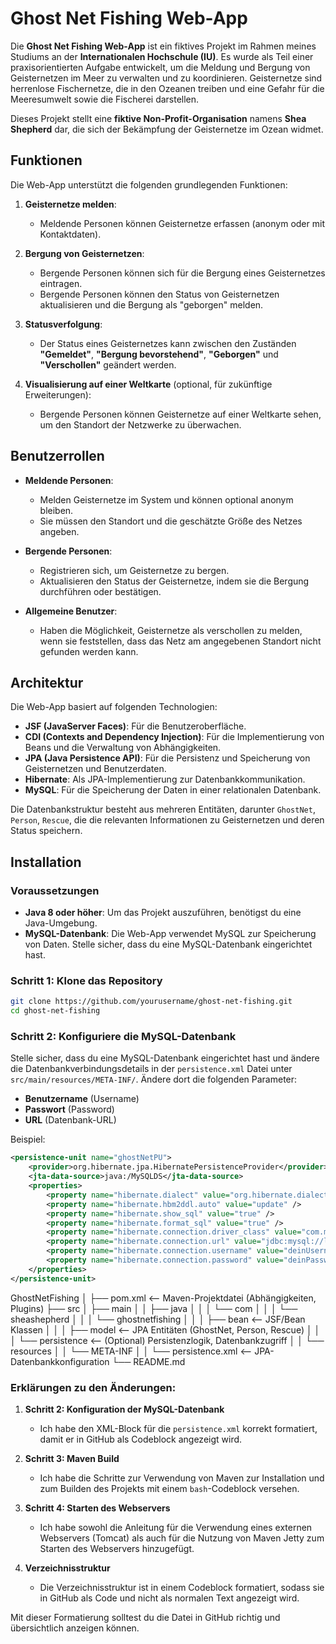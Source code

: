 # Ghost Net Fishing Web-App

Die **Ghost Net Fishing Web-App** ist ein fiktives Projekt im Rahmen meines Studiums an der **Internationalen Hochschule (IU)**. Es wurde als Teil einer praxisorientierten Aufgabe entwickelt, um die Meldung und Bergung von Geisternetzen im Meer zu verwalten und zu koordinieren. Geisternetze sind herrenlose Fischernetze, die in den Ozeanen treiben und eine Gefahr für die Meeresumwelt sowie die Fischerei darstellen.

Dieses Projekt stellt eine **fiktive Non-Profit-Organisation** namens **Shea Shepherd** dar, die sich der Bekämpfung der Geisternetze im Ozean widmet.

## Funktionen

Die Web-App unterstützt die folgenden grundlegenden Funktionen:

1. **Geisternetze melden**:  
   - Meldende Personen können Geisternetze erfassen (anonym oder mit Kontaktdaten).

2. **Bergung von Geisternetzen**:  
   - Bergende Personen können sich für die Bergung eines Geisternetzes eintragen.  
   - Bergende Personen können den Status von Geisternetzen aktualisieren und die Bergung als "geborgen" melden.

3. **Statusverfolgung**:  
   - Der Status eines Geisternetzes kann zwischen den Zuständen **"Gemeldet"**, **"Bergung bevorstehend"**, **"Geborgen"** und **"Verschollen"** geändert werden.

4. **Visualisierung auf einer Weltkarte** (optional, für zukünftige Erweiterungen):  
   - Bergende Personen können Geisternetze auf einer Weltkarte sehen, um den Standort der Netzwerke zu überwachen.

## Benutzerrollen

- **Meldende Personen**:  
  - Melden Geisternetze im System und können optional anonym bleiben.  
  - Sie müssen den Standort und die geschätzte Größe des Netzes angeben.

- **Bergende Personen**:  
  - Registrieren sich, um Geisternetze zu bergen.  
  - Aktualisieren den Status der Geisternetze, indem sie die Bergung durchführen oder bestätigen.

- **Allgemeine Benutzer**:  
  - Haben die Möglichkeit, Geisternetze als verschollen zu melden, wenn sie feststellen, dass das Netz am angegebenen Standort nicht gefunden werden kann.

## Architektur

Die Web-App basiert auf folgenden Technologien:

- **JSF (JavaServer Faces)**: Für die Benutzeroberfläche.
- **CDI (Contexts and Dependency Injection)**: Für die Implementierung von Beans und die Verwaltung von Abhängigkeiten.
- **JPA (Java Persistence API)**: Für die Persistenz und Speicherung von Geisternetzen und Benutzerdaten.
- **Hibernate**: Als JPA-Implementierung zur Datenbankkommunikation.
- **MySQL**: Für die Speicherung der Daten in einer relationalen Datenbank.

Die Datenbankstruktur besteht aus mehreren Entitäten, darunter `GhostNet`, `Person`, `Rescue`, die die relevanten Informationen zu Geisternetzen und deren Status speichern.

## Installation

### Voraussetzungen

- **Java 8 oder höher**: Um das Projekt auszuführen, benötigst du eine Java-Umgebung.
- **MySQL-Datenbank**: Die Web-App verwendet MySQL zur Speicherung von Daten. Stelle sicher, dass du eine MySQL-Datenbank eingerichtet hast.

### Schritt 1: Klone das Repository

```bash
git clone https://github.com/yourusername/ghost-net-fishing.git
cd ghost-net-fishing
```

### Schritt 2: Konfiguriere die MySQL-Datenbank

Stelle sicher, dass du eine MySQL-Datenbank eingerichtet hast und ändere die Datenbankverbindungsdetails in der `persistence.xml` Datei unter `src/main/resources/META-INF/`. Ändere dort die folgenden Parameter:

- **Benutzername** (Username)
- **Passwort** (Password)
- **URL** (Datenbank-URL)

Beispiel:
```xml
<persistence-unit name="ghostNetPU">
    <provider>org.hibernate.jpa.HibernatePersistenceProvider</provider>
    <jta-data-source>java:/MySQLDS</jta-data-source>
    <properties>
        <property name="hibernate.dialect" value="org.hibernate.dialect.MySQLDialect" />
        <property name="hibernate.hbm2ddl.auto" value="update" />
        <property name="hibernate.show_sql" value="true" />
        <property name="hibernate.format_sql" value="true" />
        <property name="hibernate.connection.driver_class" value="com.mysql.cj.jdbc.Driver" />
        <property name="hibernate.connection.url" value="jdbc:mysql://localhost:3306/ghostnetfishing" />
        <property name="hibernate.connection.username" value="deinUsername" />
        <property name="hibernate.connection.password" value="deinPasswort" />
    </properties>
</persistence-unit>
```

GhostNetFishing
│
├── pom.xml                   <-- Maven-Projektdatei (Abhängigkeiten, Plugins)
├── src
│   ├── main
│   │   ├── java
│   │   │   └── com
│   │   │       └── sheashepherd
│   │   │           └── ghostnetfishing
│   │   │               ├── bean            <-- JSF/Bean Klassen
│   │   │               ├── model           <-- JPA Entitäten (GhostNet, Person, Rescue)
│   │   │               └── persistence     <-- (Optional) Persistenzlogik, Datenbankzugriff
│   │   └── resources
│   │       └── META-INF
│   │           └── persistence.xml          <-- JPA-Datenbankkonfiguration
└── README.md

### Erklärungen zu den Änderungen:

1. **Schritt 2: Konfiguration der MySQL-Datenbank**  
   - Ich habe den XML-Block für die `persistence.xml` korrekt formatiert, damit er in GitHub als Codeblock angezeigt wird.

2. **Schritt 3: Maven Build**  
   - Ich habe die Schritte zur Verwendung von Maven zur Installation und zum Builden des Projekts mit einem `bash`-Codeblock versehen.

3. **Schritt 4: Starten des Webservers**  
   - Ich habe sowohl die Anleitung für die Verwendung eines externen Webservers (Tomcat) als auch für die Nutzung von Maven Jetty zum Starten des Webservers hinzugefügt.

4. **Verzeichnisstruktur**  
   - Die Verzeichnisstruktur ist in einem Codeblock formatiert, sodass sie in GitHub als Code und nicht als normalen Text angezeigt wird.

Mit dieser Formatierung solltest du die Datei in GitHub richtig und übersichtlich anzeigen können.
